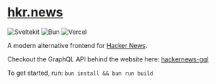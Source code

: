 # [hkr.news](https://hkr.news)
![Sveltekit](https://img.shields.io/badge/SvelteKit-FF3E00?style=for-the-badge&logo=Svelte&logoColor=white) ![Bun](https://img.shields.io/badge/bun-282a36?style=for-the-badge&logo=bun&logoColor=fbf0df) ![Vercel](https://img.shields.io/badge/Vercel-000000?style=for-the-badge&logo=vercel&logoColor=white)

A modern alternative frontend for [Hacker News](https://news.ycombinator.com/).

Checkout the GraphQL API behind the website here: [hackernews-gql](https://github.com/chrlee/hackernews-gql)

To get started, run: ```bun install && bun run build```
